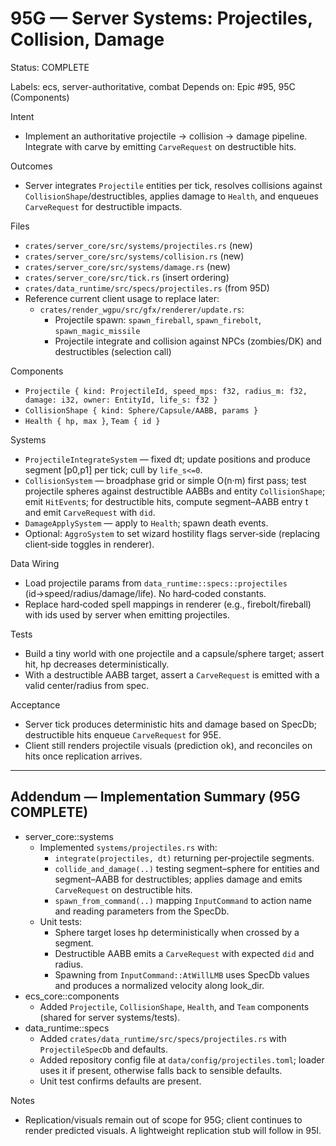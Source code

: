 # 95G — Server Systems: Projectiles, Collision, Damage

Status: COMPLETE

Labels: ecs, server-authoritative, combat
Depends on: Epic #95, 95C (Components)

Intent
- Implement an authoritative projectile → collision → damage pipeline. Integrate with carve by emitting `CarveRequest` on destructible hits.

Outcomes
- Server integrates `Projectile` entities per tick, resolves collisions against `CollisionShape`/destructibles, applies damage to `Health`, and enqueues `CarveRequest` for destructible impacts.

Files
- `crates/server_core/src/systems/projectiles.rs` (new)
- `crates/server_core/src/systems/collision.rs` (new)
- `crates/server_core/src/systems/damage.rs` (new)
- `crates/server_core/src/tick.rs` (insert ordering)
- `crates/data_runtime/src/specs/projectiles.rs` (from 95D)
 - Reference current client usage to replace later:
   - `crates/render_wgpu/src/gfx/renderer/update.rs`:
     - Projectile spawn: `spawn_fireball`, `spawn_firebolt`, `spawn_magic_missile`
     - Projectile integrate and collision against NPCs (zombies/DK) and destructibles (selection call)

Components
- `Projectile { kind: ProjectileId, speed_mps: f32, radius_m: f32, damage: i32, owner: EntityId, life_s: f32 }`
- `CollisionShape { kind: Sphere/Capsule/AABB, params }`
- `Health { hp, max }`, `Team { id }`

Systems
- `ProjectileIntegrateSystem` — fixed dt; update positions and produce segment [p0,p1] per tick; cull by `life_s<=0`.
- `CollisionSystem` — broadphase grid or simple O(n·m) first pass; test projectile spheres against destructible AABBs and entity `CollisionShape`; emit `HitEvent`s; for destructible hits, compute segment–AABB entry t and emit `CarveRequest` with `did`.
- `DamageApplySystem` — apply to `Health`; spawn death events.
 - Optional: `AggroSystem` to set wizard hostility flags server‑side (replacing client‑side toggles in renderer).

Data Wiring
- Load projectile params from `data_runtime::specs::projectiles` (id→speed/radius/damage/life). No hard‑coded constants.
 - Replace hard‑coded spell mappings in renderer (e.g., firebolt/fireball) with ids used by server when emitting projectiles.

Tests
- Build a tiny world with one projectile and a capsule/sphere target; assert hit, hp decreases deterministically.
- With a destructible AABB target, assert a `CarveRequest` is emitted with a valid center/radius from spec.

Acceptance
- Server tick produces deterministic hits and damage based on SpecDb; destructible hits enqueue `CarveRequest` for 95E.
- Client still renders projectile visuals (prediction ok), and reconciles on hits once replication arrives.

---

## Addendum — Implementation Summary (95G COMPLETE)

- server_core::systems
  - Implemented `systems/projectiles.rs` with:
    - `integrate(projectiles, dt)` returning per‑projectile segments.
    - `collide_and_damage(..)` testing segment–sphere for entities and segment–AABB for destructibles; applies damage and emits `CarveRequest` on destructible hits.
    - `spawn_from_command(..)` mapping `InputCommand` to action name and reading parameters from the SpecDb.
  - Unit tests:
    - Sphere target loses hp deterministically when crossed by a segment.
    - Destructible AABB emits a `CarveRequest` with expected `did` and radius.
    - Spawning from `InputCommand::AtWillLMB` uses SpecDb values and produces a normalized velocity along look_dir.
- ecs_core::components
  - Added `Projectile`, `CollisionShape`, `Health`, and `Team` components (shared for server systems/tests).
- data_runtime::specs
  - Added `crates/data_runtime/src/specs/projectiles.rs` with `ProjectileSpecDb` and defaults.
  - Added repository config file at `data/config/projectiles.toml`; loader uses it if present, otherwise falls back to sensible defaults.
  - Unit test confirms defaults are present.

Notes
- Replication/visuals remain out of scope for 95G; client continues to render predicted visuals. A lightweight replication stub will follow in 95I.
